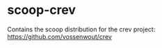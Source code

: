 # scoop-crev

Contains the scoop distribution for the crev project: https://github.com/vossenwout/crev

